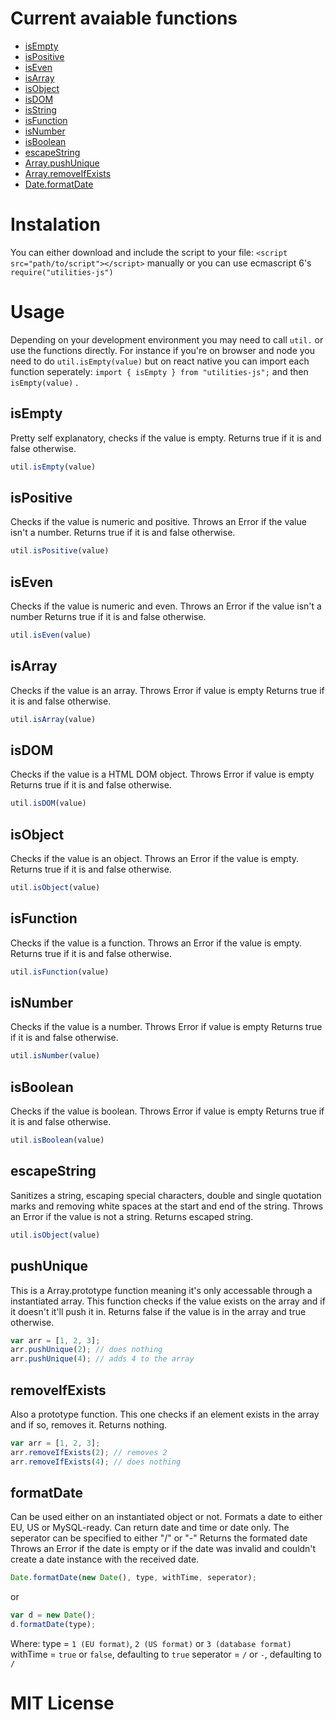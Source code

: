 # Current avaiable functions
  - [isEmpty](#isempty)
  - [isPositive](#ispositive)
  - [isEven](#iseven)
  - [isArray](#isarray)
  - [isObject](#isobject)
  - [isDOM](#isdom)
  - [isString](#isstring)
  - [isFunction](#isfunction)
  - [isNumber](#isnumber)
  - [isBoolean](#isboolean)
  - [escapeString](#escapestring)
  - [Array.pushUnique](#pushunique)
  - [Array.removeIfExists](#removeifexists)
  - [Date.formatDate](#formatdate)

# Instalation
You can either download and include the script to your file: ``<script src="path/to/script"></script>`` manually or you can use ecmascript 6's ``require("utilities-js")`` 

# Usage
Depending on your development environment you may need to call `` util. `` or use the functions directly. For instance if you're on browser and node you need to do `` util.isEmpty(value) `` but on react native you can import each function seperately:  `` import { isEmpty } from "utilities-js"; `` and then `` isEmpty(value) `` .

## isEmpty
Pretty self explanatory, checks if the value is empty.
Returns true if it is and false otherwise.
```javascript
util.isEmpty(value) 
```

## isPositive
Checks if the value is numeric and positive.
Throws an Error if the value isn't a number.
Returns true if it is and false otherwise.
```javascript
util.isPositive(value) 
```

## isEven
Checks if the value is numeric and even.
Throws an Error if the value isn't a number
Returns true if it is and false otherwise.
```javascript
util.isEven(value) 
```

## isArray
Checks if the value is an array.
Throws Error if value is empty
Returns true if it is and false otherwise.
```javascript
util.isArray(value) 
```

## isDOM
Checks if the value is a HTML DOM object.
Throws Error if value is empty
Returns true if it is and false otherwise.
```javascript
util.isDOM(value)
```

## isObject
Checks if the value is an object.
Throws an Error if the value is empty.
Returns true if it is and false otherwise.
```javascript
util.isObject(value) 
```

## isFunction
Checks if the value is a function.
Throws an Error if the value is empty.
Returns true if it is and false otherwise.
```javascript
util.isFunction(value) 
```

## isNumber
Checks if the value is a number.
Throws Error if value is empty
Returns true if it is and false otherwise.
```javascript
util.isNumber(value) 
```

## isBoolean
Checks if the value is boolean.
Throws Error if value is empty
Returns true if it is and false otherwise.
```javascript
util.isBoolean(value) 
```

## escapeString
Sanitizes a string, escaping special characters, double and single quotation marks and removing white spaces at the start and end of the string.
Throws an Error if the value is not a string.
Returns escaped string.
```javascript
util.isObject(value) 
```

## pushUnique
This is a Array.prototype function meaning it's only accessable through a instantiated array. 
This function checks if the value exists on the array and if it doesn't it'll push it in.
Returns false if the value is in the array and true otherwise.
```javascript
var arr = [1, 2, 3];
arr.pushUnique(2); // does nothing
arr.pushUnique(4); // adds 4 to the array
```

## removeIfExists
Also a prototype function. This one checks if an element exists in the array and if so, removes it.
Returns nothing.
```javascript
var arr = [1, 2, 3];
arr.removeIfExists(2); // removes 2
arr.removeIfExists(4); // does nothing
```

## formatDate 
Can be used either on an instantiated object or not. 
Formats a date to either EU, US or MySQL-ready. Can return date and time or date only. The seperator can be specified to either "/" or "-"
Returns the formated date
Throws an Error if the date is empty or if the date was invalid and couldn't create a date instance with the received date.
```javascript
Date.formatDate(new Date(), type, withTime, seperator); 
```
or 
```javascript
var d = new Date();
d.formatDate(type); 
```
Where:
type = ``1 (EU format)``, ``2 (US format)`` or ``3 (database format)`` 
withTime = ``true`` or ``false``, defaulting to ``true``
seperator = ``/`` or ``-``, defaulting to ``/``


# MIT License